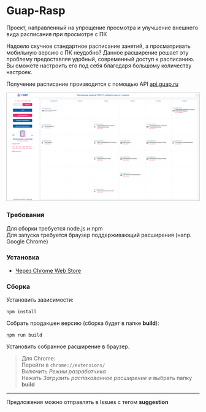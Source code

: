 # Guap-Rasp
Проект, направленный на упрощение просмотра и улучшение внешнего вида расписания при просмотре с ПК

Надоело скучное стандартное расписание занятий, а просматривать мобильную версию с ПК неудобно?
Данное расширение решает эту проблему предоставляя удобный, современный доступ к расписанию.
Вы сможете настроить его под себя благодаря большому количеству настроек.

Получение расписание производится с помощью API [api.guap.ru](https://api.guap.ru/rasp/custom)

![Интерфейс программы](./Resources/examples/main_page.png?raw=true "Интерфейс")

### Требования
Для сборки требуется node.js и npm  
Для запуска требуется браузер поддерживающий расширения (напр. Google Chrome)

### Установка

- [Через Chrome Web Store](https://chrome.google.com/webstore/detail/%D0%B3%D1%83%D0%B0%D0%BF-%D1%80%D0%B0%D1%81%D0%BF%D0%B8%D1%81%D0%B0%D0%BD%D0%B8%D0%B5/ninibommlkcblmokpgpeeogfkjgbcafa)

### Сборка
Установить зависимости:  
```
npm install
```  
Собрать продакшен версию (сборка будет в папке **build**):  
```
npm run build
```  
Установить собранное расширение в браузер.  
> Для Chrome:  
> Перейти в ```chrome://extensions/```  
> Включить *Режим разработчика*  
> Нажать *Загрузить распакованное расширение* и выбрать папку **build**

____
Предложения можно отправлять в Issues с тегом __suggestion__

